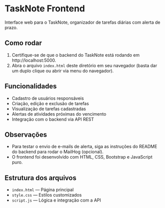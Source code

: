# TaskNote Frontend

Interface web para o TaskNote, organizador de tarefas diárias com alerta de prazo.

## Como rodar

1. Certifique-se de que o backend do TaskNote está rodando em http://localhost:5000.
2. Abra o arquivo `index.html` deste diretório em seu navegador (basta dar um duplo clique ou abrir via menu do navegador).

## Funcionalidades
- Cadastro de usuários responsáveis
- Criação, edição e exclusão de tarefas
- Visualização de tarefas cadastradas
- Alertas de atividades próximas do vencimento
- Integração com o backend via API REST

## Observações
- Para testar o envio de e-mails de alerta, siga as instruções do README do backend para rodar o MailHog (opcional).
- O frontend foi desenvolvido com HTML, CSS, Bootstrap e JavaScript puro.

## Estrutura dos arquivos
- `index.html` — Página principal
- `style.css` — Estilos customizados
- `script.js` — Lógica e integração com a API



